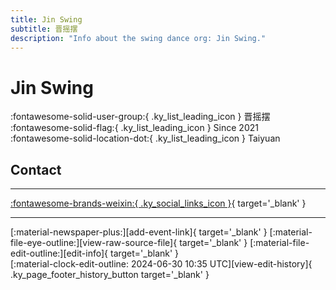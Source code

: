```yaml
---
title: Jin Swing
subtitle: 晋摇摆
description: "Info about the swing dance org: Jin Swing."
---
```


# Jin Swing

:fontawesome-solid-user-group:{ .ky_list_leading_icon } 晋摇摆  
:fontawesome-solid-flag:{ .ky_list_leading_icon } Since 2021  
:fontawesome-solid-location-dot:{ .ky_list_leading_icon } Taiyuan  


## Contact


---

 [:fontawesome-brands-weixin:{ .ky_social_links_icon }](# "晋摇摆JinSwing"){ target='_blank' }

---

<div class="ky_page_footer" markdown>
<div class="ky_page_footer_trailing" markdown="span">
[:material-newspaper-plus:][add-event-link]{ target='_blank' }
[:material-file-eye-outline:][view-raw-source-file]{ target='_blank' }
[:material-file-edit-outline:][edit-info]{ target='_blank' }
</div>
<div class="ky_page_footer_leading" markdown="span">
[:material-clock-edit-outline: 2024-06-30 10:35 UTC][view-edit-history]{ .ky_page_footer_history_button target='_blank' }
</div>
</div>

[add-event-link]: https://github.com/swingdance/events/issues/new?assignees=&labels=add+event&projects=&template=02-add_entity.yml&title=%5Bcn%5D%20%3CName%3E&region=cn&province=Shanxi&city=Taiyuan&org_id=jin-swing "Add Event"
[view-raw-source-file]: https://github.com/swingdance/orgs/blob/main/cn/jin-swing.json "View Raw Source File"
[edit-info]: https://github.com/swingdance/orgs/issues/new?assignees=&labels=update+org&projects=&template=03-update_entity.yml&title=%5Bcn%5D%20Jin%20Swing&region=cn&id=jin-swing&name=Jin%20Swing "Edit Info"

[view-edit-history]: https://github.com/swingdance/orgs/commits/main/cn/jin-swing.json "View Edit History"
